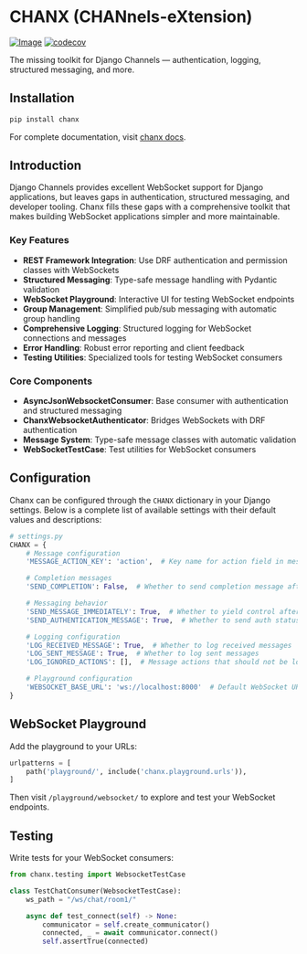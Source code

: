 # CHANX (CHANnels-eXtension)
[![Image](https://chanx.readthedocs.io/en/latest/_static/interrogate_badge.svg)](https://github.com/huynguyengl99/chanx)
[![codecov](https://codecov.io/gh/huynguyengl99/chanx/branch/main/graph/badge.svg?token=X8R3BDPTY6)](https://codecov.io/gh/huynguyengl99/chanx)

The missing toolkit for Django Channels — authentication, logging, structured messaging, and more.

## Installation

```bash
pip install chanx
```

For complete documentation, visit [chanx docs](https://chanx.readthedocs.io/).

## Introduction

Django Channels provides excellent WebSocket support for Django applications, but leaves gaps in authentication,
 structured messaging, and developer tooling. Chanx fills these gaps with a comprehensive toolkit that makes
 building WebSocket applications simpler and more maintainable.

### Key Features

- **REST Framework Integration**: Use DRF authentication and permission classes with WebSockets
- **Structured Messaging**: Type-safe message handling with Pydantic validation
- **WebSocket Playground**: Interactive UI for testing WebSocket endpoints
- **Group Management**: Simplified pub/sub messaging with automatic group handling
- **Comprehensive Logging**: Structured logging for WebSocket connections and messages
- **Error Handling**: Robust error reporting and client feedback
- **Testing Utilities**: Specialized tools for testing WebSocket consumers

### Core Components

- **AsyncJsonWebsocketConsumer**: Base consumer with authentication and structured messaging
- **ChanxWebsocketAuthenticator**: Bridges WebSockets with DRF authentication
- **Message System**: Type-safe message classes with automatic validation
- **WebSocketTestCase**: Test utilities for WebSocket consumers

## Configuration

Chanx can be configured through the `CHANX` dictionary in your Django settings. Below is a complete list
 of available settings with their default values and descriptions:

```python
# settings.py
CHANX = {
    # Message configuration
    'MESSAGE_ACTION_KEY': 'action',  # Key name for action field in messages

    # Completion messages
    'SEND_COMPLETION': False,  # Whether to send completion message after processing messages

    # Messaging behavior
    'SEND_MESSAGE_IMMEDIATELY': True,  # Whether to yield control after sending messages
    'SEND_AUTHENTICATION_MESSAGE': True,  # Whether to send auth status after connection

    # Logging configuration
    'LOG_RECEIVED_MESSAGE': True,  # Whether to log received messages
    'LOG_SENT_MESSAGE': True,  # Whether to log sent messages
    'LOG_IGNORED_ACTIONS': [],  # Message actions that should not be logged

    # Playground configuration
    'WEBSOCKET_BASE_URL': 'ws://localhost:8000'  # Default WebSocket URL for discovery
}
```

## WebSocket Playground

Add the playground to your URLs:

```python
urlpatterns = [
    path('playground/', include('chanx.playground.urls')),
]
```

Then visit `/playground/websocket/` to explore and test your WebSocket endpoints.

## Testing

Write tests for your WebSocket consumers:

```python
from chanx.testing import WebsocketTestCase

class TestChatConsumer(WebsocketTestCase):
    ws_path = "/ws/chat/room1/"

    async def test_connect(self) -> None:
        communicator = self.create_communicator()
        connected, _ = await communicator.connect()
        self.assertTrue(connected)
```
